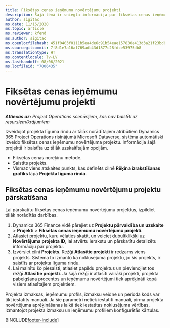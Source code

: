 ```yaml
---
title: Fiksētas cenas ieņēmumu novērtējumu projekti
description: Šajā tēmā ir sniegta informācija par fiksētas cenas ieņēmumiem projektos.
author: sigitac
ms.date: 11/16/2020
ms.topic: article
ms.reviewer: kfend
ms.author: sigitac
ms.openlocfilehash: 451f0403f0111b5ea4de6c91b54eae157830e413d3a21f23bd841a66905e147b
ms.sourcegitcommit: 7f8d1e7a16af769adb43d1877c28fdce53975db8
ms.translationtype: HT
ms.contentlocale: lv-LV
ms.lasthandoff: 08/06/2021
ms.locfileid: "7006435"
---
```

# <a name="fixed-price-revenue-estimate-projects"></a>Fiksētas cenas ieņēmumu novērtējumu projekti 

_**Attiecas uz:** Project Operations scenārijiem, kas nav balstīti uz resursiem/krājumiem_

Izveidojot projekta līguma rindu ar tālāk norādītajiem atribūtiem Dynamics 365 Project Operations risinājumā Microsoft Dataverse, sistēma automātiski izveido fiksētas cenas ieņēmumu novērtējuma projektu. Informācija šajā projektā ir balstīta uz tālāk uzskaitītajām opcijām.

  - Fiksētas cenas norēķinu metode.
  - Saistīts projekts.
  - Vismaz viens atskaites punkts, kas definēts cilnē **Rēķina izrakstīšanas grafiks** lapā **Projekta līguma rinda**.

## <a name="review-fixed-price-revenue-estimates-projects"></a>Fiksētas cenas ieņēmumu novērtējumu projektu pārskatīšana
Lai pārskatītu fiksētas cenas ieņēmumu novērtējumu projektus, izpildiet tālāk norādītās darbības.

1. Dynamics 365 Finance vidē pārejiet uz **Projektu pārvaldība un uzskaite** > **Projekti** > **Fiksētas cenas ieņēmumu novērtējumu projekti**.
2. Atlasiet projektu, kuru vēlaties skatīt, un veiciet dubultklikšķi uz **Novērtējuma projekta ID**, lai atvērtu ierakstu un pārskatītu detalizētu informāciju par projektu.
3. Izvērsiet cilni **Projekts**. Režģī **Atlasītie projekti** ir redzams viens projekts. Sistēma to izmanto kā noklusējuma projektu, jo šis projekts, ir saistīts ar projekta līguma rindu. 
4. Lai mainītu šo piesaisti, atlasiet papildu projektus un pievienojiet tos režģī **Atlasītie projekti**. Ja šajā režģī ir atlasīti vairāki projekti, projekta pabeigšana procentos un ieņēmumu novērtējumi tiek aprēķināti kopā visiem atlasītajiem projektiem.

  Projekta izmaksas, ieņēmumu profils, izmaksu veidne un perioda kods var tikt iestatīts manuāli. Ja šie parametri netiek iestatīti manuāli, pirmā projekta novērtējuma aprēķināšanas laikā tiek iestatītas noklusējuma vērtības, izmantojot projekta izmaksu un ieņēmumu profiliem konfigurētās kārtulas.



[!INCLUDE[footer-include](../includes/footer-banner.md)]